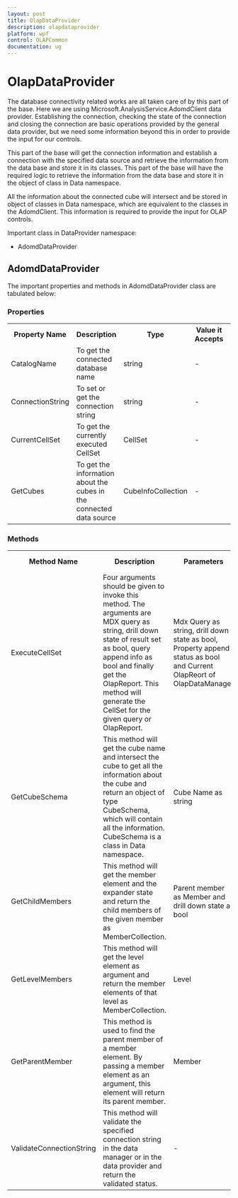 ```yaml
---
layout: post
title: OlapDataProvider
description: olapdataprovider
platform: wpf
control: OLAPCommon 
documentation: ug
---
```


# OlapDataProvider

The database connectivity related works are all taken care of by this part of the base. Here we are using Microsoft.AnalysisService.AdomdClient data provider. Establishing the connection, checking the state of the connection and closing the connection are basic operations provided by the general data provider, but we need some information beyond this in order to provide the input for our controls.  

This part of the base will get the connection information and establish a connection with the specified data source and retrieve the information from the data base and store it in its classes. This part of the base will have the required logic to retrieve the information from the data base and store it in the object of class in Data namespace. 

 All the information about the connected cube will intersect and be stored in object of classes in Data namespace, which are equivalent to the classes in the AdomdClient. This information is required to provide the input for OLAP controls.

Important class in DataProvider namespace:

* AdomdDataProvider

## AdomdDataProvider

The important properties and methods in AdomdDataProvider class are tabulated below:

###  Properties

<table>
<tr>
<th>
Property Name</th><th>
Description</th><th>
Type</th><th>
Value it Accepts</th><th>
Reference Link</th></tr>
<tr>
<td>
CatalogName</td><td>
To get the connected database name</td><td>
string</td><td>
-</td><td>
-</td></tr>
<tr>
<td>
ConnectionString</td><td>
To set or get the connection string</td><td>
string</td><td>
-</td><td>
-</td></tr>
<tr>
<td>
CurrentCellSet</td><td>
To get the currently executed CellSet</td><td>
CellSet</td><td>
-</td><td>
-</td></tr>
<tr>
<td>
GetCubes</td><td>
To get the information about the cubes in the connected data source</td><td>
CubeInfoCollection</td><td>
-</td><td>
-</td></tr>
</table>



### Methods



<table>
<tr>
<th>
Method Name</th><th>
Description</th><th>
Parameters</th><th>
Return Type</th><th>
Reference Link</th></tr>
<tr>
<td>
ExecuteCellSet</td><td>
Four arguments should be given to invoke this method. The arguments are MDX query as string, drill down state of result set as bool, query append info as bool and finally get the OlapReport. This method will generate the CellSet for the given query or OlapReport.</td><td>
Mdx Query as string, drill down state as bool, Property append status as bool and Current OlapReort of OlapDataManager</td><td>
CellSet</td><td>
-</td></tr>
<tr>
<td>
GetCubeSchema</td><td>
This method will get the cube name and intersect the cube to get all the information about the cube and return an object of type CubeSchema, which will contain all the information. CubeSchema is a class in Data namespace.</td><td>
Cube Name as string</td><td>
CubeSchema</td><td>
-</td></tr>
<tr>
<td>
GetChildMembers</td><td>
This method will get the member element and the expander state and return the child members of the given member as MemberCollection.</td><td>
Parent member as Member and drill down state as bool</td><td>
MemberCollection</td><td>
-</td></tr>
<tr>
<td>
GetLevelMembers</td><td>
This method will get the level element as argument and return the member elements of that level as MemberCollection.</td><td>
Level</td><td>
MemberCollection</td><td>
-</td></tr>
<tr>
<td>
GetParentMember</td><td>
This method is used to find the parent member of a member element. By passing a member element as an argument, this element will return its parent member.</td><td>
Member</td><td>
Member</td><td>
-</td></tr>
<tr>
<td>
ValidateConnectionString</td><td>
This method will validate the specified connection string in the data manager or in the data provider and return the validated status.</td><td>
-</td><td>
bool</td><td>
-</td></tr>
</table>


